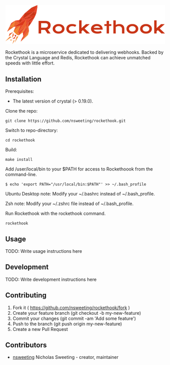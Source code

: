 ![alt tag](https://github.com/nsweeting/rockethook/blob/master/rockethook-logo.png?raw=true)

Rockethook is a microservice dedicated to delivering webhooks. Backed by the Crystal Language and Redis, Rockethook can achieve unmatched speeds with little effort.

## Installation

Prerequisites:

* The latest version of crystal (> 0.19.0).

Clone the repo:
```
git clone https://github.com/nsweeting/rockethook.git
```
Switch to repo-directory:
```
cd rockethook
```
Build:
```
make install
```
Add /user/local/bin to your $PATH for access to Rockethoook from the command-line.
```
$ echo 'export PATH="/usr/local/bin:$PATH"' >> ~/.bash_profile
```
Ubuntu Desktop note: Modify your ~/.bashrc instead of ~/.bash_profile.

Zsh note: Modify your ~/.zshrc file instead of ~/.bash_profile.

Run Rockethook with the rockethook command.

```
rockethook
```

## Usage

TODO: Write usage instructions here

## Development

TODO: Write development instructions here

## Contributing

1. Fork it ( https://github.com/nsweeting/rockethook/fork )
2. Create your feature branch (git checkout -b my-new-feature)
3. Commit your changes (git commit -am 'Add some feature')
4. Push to the branch (git push origin my-new-feature)
5. Create a new Pull Request

## Contributors

- [nsweeting](https://github.com/nsweeting) Nicholas Sweeting - creator, maintainer
